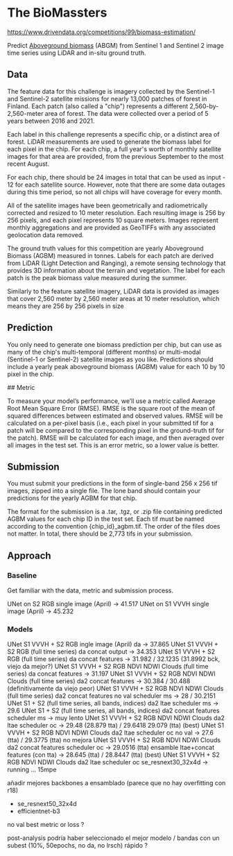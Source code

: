 # The BioMassters

https://www.drivendata.org/competitions/99/biomass-estimation/

Predict [Aboveground biomass](https://www.un-redd.org/glossary/aboveground-biomass) (ABGM) from Sentinel 1 and Sentinel 2 image time series using LiDAR and in-situ ground truth.

## Data

The feature data for this challenge is imagery collected by the Sentinel-1 and Sentinel-2 satellite missions for nearly 13,000 patches of forest in Finland. Each patch (also called a "chip") represents a different 2,560-by-2,560-meter area of forest. The data were collected over a period of 5 years between 2016 and 2021.

Each label in this challenge represents a specific chip, or a distinct area of forest. LiDAR measurements are used to generate the biomass label for each pixel in the chip. For each chip, a full year's worth of monthly satellite images for that area are provided, from the previous September to the most recent August.

For each chip, there should be 24 images in total that can be used as input - 12 for each satellite source. However, note that there are some data outages during this time period, so not all chips will have coverage for every month.

All of the satellite images have been geometrically and radiometrically corrected and resized to 10 meter resolution. Each resulting image is 256 by 256 pixels, and each pixel represents 10 square meters. Images represent monthly aggregations and are provided as GeoTIFFs with any associated geolocation data removed.

The ground truth values for this competition are yearly Aboveground Biomass (AGBM) measured in tonnes. Labels for each patch are derived from LiDAR (Light Detection and Ranging), a remote sensing technology that provides 3D information about the terrain and vegetation. The label for each patch is the peak biomass value measured during the summer.

Similarly to the feature satellite imagery, LiDAR data is provided as images that cover 2,560 meter by 2,560 meter areas at 10 meter resolution, which means they are 256 by 256 pixels in size

## Prediction

You only need to generate one biomass prediction per chip, but can use as many of the chip's multi-temporal (different months) or multi-modal (Sentinel-1 or Sentinel-2) satellite images as you like. Predictions should include a yearly peak aboveground biomass (AGBM) value for each 10 by 10 pixel in the chip.

## Metric

To measure your model’s performance, we’ll use a metric called Average Root Mean Square Error (RMSE). RMSE is the square root of the mean of squared differences between estimated and observed values. RMSE will be calculated on a per-pixel basis (i.e., each pixel in your submitted tif for a patch will be compared to the corresponding pixel in the ground-truth tif for the patch). RMSE will be calculated for each image, and then averaged over all images in the test set. This is an error metric, so a lower value is better.

## Submission

You must submit your predictions in the form of single-band 256 x 256 tif images, zipped into a single file. The lone band should contain your predictions for the yearly AGBM for that chip.

The format for the submission is a .tar, .tgz, or .zip file containing predicted AGBM values for each chip ID in the test set. Each tif must be named according to the convention {chip_id}\_agbm.tif. The order of the files does not matter. In total, there should be 2,773 tifs in your submission.

## Approach

### Baseline

Get familiar with the data, metric and submission process.

UNet on S2 RGB single image (April) -> 41.517
UNet on S1 VVVH single image (April) -> 45.232

### Models

UNet S1 VVVH + S2 RGB ingle image (April) da -> 37.865
UNet S1 VVVH + S2 RGB (full time series) da concat output -> 34.353
UNet S1 VVVH + S2 RGB (full time series) da concat features -> 31.982 / 32.1235 (31.8992 bck, viejo da mejor?)
UNet S1 VVVH + S2 RGB NDVI NDWI Clouds (full time series) da concat features -> 31.197
UNet S1 VVVH + S2 RGB NDVI NDWI Clouds (full time series) da2 concat features -> 30.384 / 30.488 (definitivamente da viejo peor)
UNet S1 VVVH + S2 RGB NDVI NDWI Clouds (full time series) da2 concat features no val scheduler ms -> 28 / 30.2151
UNet S1 + S2 (full time series, all bands, indices) da2 ltae scheduler ms -> 29.6
UNet S1 + S2 (full time series, all bands, indices) da2 concat features scheduler ms -> muy lento
UNet S1 VVVH + S2 RGB NDVI NDWI Clouds da2 ltae scheduler oc -> 29.48 (28.879 tta) / 29.6418 29.079 (tta) (best)
UNet S1 VVVH + S2 RGB NDVI NDWI Clouds da2 ltae scheduler oc no val -> 27.6 (tta) / 29.3775 (tta) no mejora
UNet S1 VVVH + S2 RGB NDVI NDWI Clouds da2 concat features scheduler oc -> 29.0516 (tta)
ensamble ltae+concat features (con tta) -> 28.645 (tta) / 28.8447 (tta) (best)
UNet S1 VVVH + S2 RGB NDVI NDWI Clouds da2 ltae scheduler oc se_resnext30_32x4d -> running ... 15mpe

añadir mejores backbones a ensamblado (parece que no hay overfitting con r18)

- se_resnext50_32x4d
- efficientnet-b3

no val best metric or loss ?

post-analysis
podría haber seleccionado el mejor modelo / bandas con un subest (10%, 50epochs, no da, no lrsch) rápido ?
